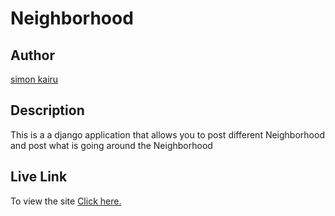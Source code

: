 # Neighborhood

## Author

[simon kairu](https://github.com/simonkairu)

## Description

This is a a django application that allows you to post different Neighborhood and post what is going around the Neighborhood

## Live Link

To view the site [Click here.](https://neiba.herokuapp.com/)


